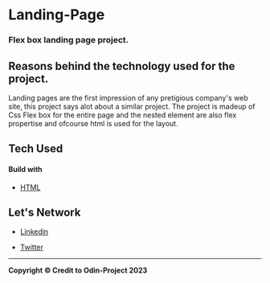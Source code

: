 # Landing-Page

### Flex box landing page project.

## Reasons behind the technology used for the project.
Landing pages are the first impression of any pretigious company's web site, this project says alot about a similar project. The project is madeup of Css Flex box for the entire page and the nested element are also flex propertise and ofcourse html is used for the layout. 

## Tech Used

#### Build with

* [HTML](https://www.theodinproject.com)

## Let's Network

 * [Linkedin](https://www.linkedin.com/in/emmanuel-adeojo-peter-5b5a61209)

 * [Twitter](https://twitter.com/peter_reality?t=CZfYrRX6YpZzHp0eFYNjXg&s=08)

 ---
 **Copyright © Credit to Odin-Project 2023**
